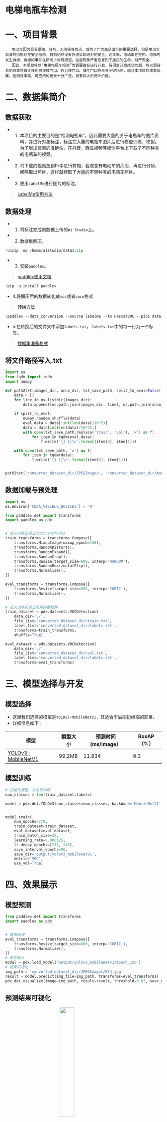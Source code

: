 # **电梯电瓶车检测**

# 一、项目背景

	   电动车因为具有便捷、轻巧、无污染等优点，成为了广大民众出行的重要选择，但是电动车自身的电瓶存在安全隐患，目前仍然没有办法实现绝对的安全，近年来，电动车在室内、电梯内发生自燃、自爆的事件在新闻上常有报道，这些现象严重危害到了居民的生命、财产安全。
	   因此，本项目将以“电梯电瓶车检测”为首要目标进行开发，待项目开发成功以后，可以很容易地将本项目迁移到居民楼门口、办公楼门口、餐厅门口等众多关键场地，而且本项目的成本低廉，检测效率高，可应用的场景十分广泛，具有巨大的商业价值。
       
# 二、数据集简介

## 数据获取
* 1. 本项目的主要目的是“检测电瓶车”，因此需要大量的关于电瓶车的图片资料，并进行对象标注，标注完大量的电瓶车图片后进行模型训练、模拟。
为了增加检测的准确性，在抖音、西瓜视频等媒体平台上下载了不同种类的电瓶车的视频。
* 2. 将下载的视频放到Pr中进行剪辑，截取含有电动车的片段，再进行分帧，间隔取出照片，这样就获取了大量的不同种类的电瓶车照片。
* 3. 使用`LabelMe`进行图片的标注。
> [LabelMe使用方法](https://www.bilibili.com/video/BV1qq4y1X7uZ?p=2)

## 数据处理

* 1. 将标注完成的数据上传的`Ai Studio`上。
* 2. 数据集解压。


```python
!unzip -oq /home/aistudio/data1.zip
```

* 3. 安装`paddlex`。
> [paddlex使用文档](https://paddlex.readthedocs.io/zh_CN/release-1.3/index.html)


```python
!pip -q install paddlex
```

* 4.将解压后的数据转化成`voc`或者`coco`格式
> [转换方法](https://paddlex.readthedocs.io/zh_CN/release-1.3/data/annotation/object_detection.html)


```python
!paddlex --data_conversion --source labelme --to PascalVOC --pics data1/images --annotations data1/annotations --save_dir ./converted_dataset_dir
```

* 5.在转换后的文件夹中添加`labels.txt`， `labels.txt`中的每一行为一个标签。
> [数据集准备格式](https://github.com/PaddlePaddle/PaddleDetection/blob/release/2.1/docs/tutorials/PrepareDataSet.md#%E5%87%86%E5%A4%87%E8%AE%AD%E7%BB%83%E6%95%B0%E6%8D%AE)

## 将文件路径写入.txt


```python
import os
from tqdm import tqdm
import numpy

def path2txt(images_dir, anno_dir, txt_save_path, split_to_eval=False):
    data = []
    for line in os.listdir(images_dir):
        data.append([os.path.join(images_dir, line), os.path.join(anno_dir, line.replace('jpg', 'xml'))])
    
    if split_to_eval:
        numpy.random.shuffle(data)
        eval_data = data[:int(len(data)/10*2)]
        data = data[int(len(data)/10*2):]
        with open(txt_save_path.replace('train', 'val'), 'w') as f:
            for item in tqdm(eval_data):
                f.write('{} {}\n'.format(item[0], item[1]))

    with open(txt_save_path, 'w') as f:
        for item in tqdm(data):
            f.write('{} {}\n'.format(item[0], item[1]))


path2txt('converted_dataset_dir/JPEGImages', 'converted_dataset_dir/Annotations', 'converted_dataset_dir/train.txt', split_to_eval=True)
```

## 数据加载与预处理


```python
import os
os.environ['CUDA_VISIBLE_DEVICES'] = '0'

from paddlex.det import transforms
import paddlex as pdx


# 定义训练和验证时的transforms
train_transforms = transforms.Compose([
    transforms.MixupImage(mixup_epoch=250),
    transforms.RandomDistort(),
    transforms.RandomExpand(),
    transforms.RandomCrop(),
    transforms.Resize(target_size=608, interp='RANDOM'),
    transforms.RandomHorizontalFlip(),
    transforms.Normalize(),
])

eval_transforms = transforms.Compose([
    transforms.Resize(target_size=608, interp='CUBIC'),
    transforms.Normalize(),
])

# 定义训练和验证所用的数据集
train_dataset = pdx.datasets.VOCDetection(
    data_dir='./',
    file_list='converted_dataset_dir/train.txt',
    label_list='converted_dataset_dir/labels.txt',
    transforms=train_transforms,
    shuffle=True)

eval_dataset = pdx.datasets.VOCDetection(
    data_dir='./',
    file_list='converted_dataset_dir/val.txt',
    label_list='converted_dataset_dir/labels.txt',
    transforms=eval_transforms)
```

# 三、模型选择与开发

## 模型选择

* 这里我们选择的模型是`YOLOv3-MobileNetV1`，其适合于后期边缘端的部署。
* 详细信息如下：

| **模型** | **模型大小** | **预测时间(ms/image）** | **BoxAP（%）**|
| -------- | -------- | -------- | -------- |
| [YOLOv3-MobileNetV1](https://paddlex.readthedocs.io/zh_CN/release-1.3/apis/models/detection.html) | 99.2MB | 11.834 | 9.3  |

## 模型训练


```python
# 初始化模型，并进行训练
num_classes = len(train_dataset.labels)

model = pdx.det.YOLOv3(num_classes=num_classes, backbone='MobileNetV1')


model.train(
    num_epochs=270,
    train_dataset=train_dataset,
    eval_dataset=eval_dataset,
    train_batch_size=32,
    learning_rate=0.000125,
    lr_decay_epochs=[213, 240],
    save_interval_epochs=90,
    save_dir='output/yolov3_mobilenetv1',
    metric='VOC',
    use_vdl=True)
```

# 四、效果展示

## 模型预测


```python
from paddlex.det import transforms
import paddlex as pdx


# 数据处理
eval_transforms = transforms.Compose([
    transforms.Resize(target_size=608, interp='CUBIC'),
    transforms.Normalize(),
])
# 模型载入
model = pdx.load_model('output/yolov3_mobilenetv1/epoch_150')
# 结果可视化
img_path = 'converted_dataset_dir/JPEGImages/074.jpg'
result = model.predict(img_file=img_path, transforms=eval_transforms)
pdx.det.visualize(image=img_path, result=result, threshold=0.03, save_dir='./')
```

## 预测结果可视化
<img style="display: block; margin: 0 auto;" src="https://ai-studio-static-online.cdn.bcebos.com/f9b3cbd5801a4c3b8c5c000ca912ccde78ba5f9367d44cac8541ddc895c0c928" width = "30%" height = "30%"/>

## 部署模型导出
> [部署模型导出](https://paddlex.readthedocs.io/zh_CN/release-1.3/deploy/export_model.html)


```python
!paddlex --export_inference --model_dir=output/yolov3_mobilenetv1/epoch_100 --save_dir=inference_model --fixed_input_shape=[608,608]
```

# 五、总结与升华
* 1. 由于未拿到硬件，部署部分等待更新~
* 2. 目前的数据较少，需要用`LabelMe`标注更多的数据；一个简单的办法是，用少量的数据去训练模型，在用模型去标注其他的数据，然后再训练。

# 个人简介

* 菜鸡一枚~，啥都不会，干饭第一！！！
* [我在AI Studio上获得钻石等级，点亮8个徽章，来互关呀~ https://aistudio.baidu.com/aistudio/personalcenter/thirdview/517701](https://aistudio.baidu.com/aistudio/personalcenter/thirdview/517701)
